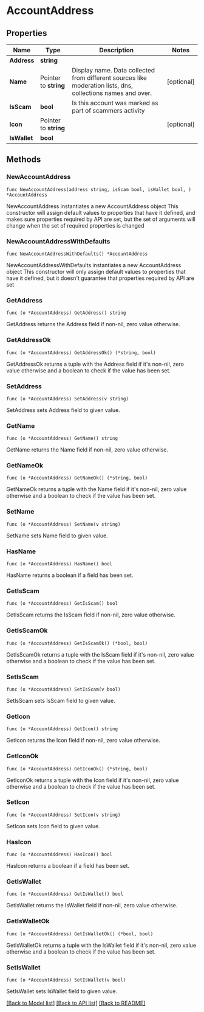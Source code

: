 # AccountAddress

## Properties

Name | Type | Description | Notes
------------ | ------------- | ------------- | -------------
**Address** | **string** |  | 
**Name** | Pointer to **string** | Display name. Data collected from different sources like moderation lists, dns, collections names and over. | [optional] 
**IsScam** | **bool** | Is this account was marked as part of scammers activity | 
**Icon** | Pointer to **string** |  | [optional] 
**IsWallet** | **bool** |  | 

## Methods

### NewAccountAddress

`func NewAccountAddress(address string, isScam bool, isWallet bool, ) *AccountAddress`

NewAccountAddress instantiates a new AccountAddress object
This constructor will assign default values to properties that have it defined,
and makes sure properties required by API are set, but the set of arguments
will change when the set of required properties is changed

### NewAccountAddressWithDefaults

`func NewAccountAddressWithDefaults() *AccountAddress`

NewAccountAddressWithDefaults instantiates a new AccountAddress object
This constructor will only assign default values to properties that have it defined,
but it doesn't guarantee that properties required by API are set

### GetAddress

`func (o *AccountAddress) GetAddress() string`

GetAddress returns the Address field if non-nil, zero value otherwise.

### GetAddressOk

`func (o *AccountAddress) GetAddressOk() (*string, bool)`

GetAddressOk returns a tuple with the Address field if it's non-nil, zero value otherwise
and a boolean to check if the value has been set.

### SetAddress

`func (o *AccountAddress) SetAddress(v string)`

SetAddress sets Address field to given value.


### GetName

`func (o *AccountAddress) GetName() string`

GetName returns the Name field if non-nil, zero value otherwise.

### GetNameOk

`func (o *AccountAddress) GetNameOk() (*string, bool)`

GetNameOk returns a tuple with the Name field if it's non-nil, zero value otherwise
and a boolean to check if the value has been set.

### SetName

`func (o *AccountAddress) SetName(v string)`

SetName sets Name field to given value.

### HasName

`func (o *AccountAddress) HasName() bool`

HasName returns a boolean if a field has been set.

### GetIsScam

`func (o *AccountAddress) GetIsScam() bool`

GetIsScam returns the IsScam field if non-nil, zero value otherwise.

### GetIsScamOk

`func (o *AccountAddress) GetIsScamOk() (*bool, bool)`

GetIsScamOk returns a tuple with the IsScam field if it's non-nil, zero value otherwise
and a boolean to check if the value has been set.

### SetIsScam

`func (o *AccountAddress) SetIsScam(v bool)`

SetIsScam sets IsScam field to given value.


### GetIcon

`func (o *AccountAddress) GetIcon() string`

GetIcon returns the Icon field if non-nil, zero value otherwise.

### GetIconOk

`func (o *AccountAddress) GetIconOk() (*string, bool)`

GetIconOk returns a tuple with the Icon field if it's non-nil, zero value otherwise
and a boolean to check if the value has been set.

### SetIcon

`func (o *AccountAddress) SetIcon(v string)`

SetIcon sets Icon field to given value.

### HasIcon

`func (o *AccountAddress) HasIcon() bool`

HasIcon returns a boolean if a field has been set.

### GetIsWallet

`func (o *AccountAddress) GetIsWallet() bool`

GetIsWallet returns the IsWallet field if non-nil, zero value otherwise.

### GetIsWalletOk

`func (o *AccountAddress) GetIsWalletOk() (*bool, bool)`

GetIsWalletOk returns a tuple with the IsWallet field if it's non-nil, zero value otherwise
and a boolean to check if the value has been set.

### SetIsWallet

`func (o *AccountAddress) SetIsWallet(v bool)`

SetIsWallet sets IsWallet field to given value.



[[Back to Model list]](../README.md#documentation-for-models) [[Back to API list]](../README.md#documentation-for-api-endpoints) [[Back to README]](../README.md)


